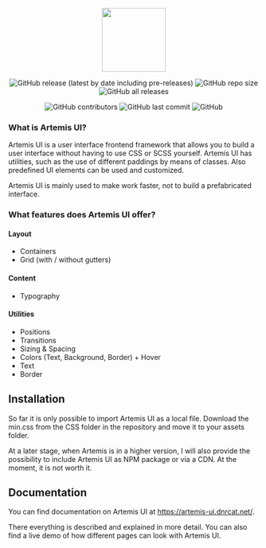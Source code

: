 <p align="center">
  <a href="https://artemis-ui.dnrcat.net">
    <img src="https://i.imgur.com/l6N9FZZ.png" height="128">
  </a>
</p>

<p align="center">
<img alt="GitHub release (latest by date including pre-releases)" src="https://img.shields.io/github/v/release/ImDinnerCat/Artemis-UI?include_prereleases&logo=github&style=for-the-badge">

<img alt="GitHub repo size" src="https://img.shields.io/github/repo-size/ImDinnerCat/Artemis-UI?logo=github&style=for-the-badge">

<img alt="GitHub all releases" src="https://img.shields.io/github/downloads/ImDinnerCat/Artemis-UI/total?logo=github&style=for-the-badge">

</p>

<p align="center">

<img alt="GitHub contributors" src="https://img.shields.io/github/contributors-anon/ImDinnerCat/Artemis-UI?logo=github&style=for-the-badge">

<img alt="GitHub last commit" src="https://img.shields.io/github/last-commit/ImDinnerCat/Artemis-UI?logo=github&style=for-the-badge">

<img alt="GitHub" src="https://img.shields.io/github/license/ImDinnerCat/Artemis-UI?label=license&style=for-the-badge">

</p>

### What is Artemis UI?

Artemis UI is a user interface frontend framework that allows you to build a user interface without having to use CSS or SCSS yourself. Artemis UI has utilities, such as the use of different paddings by means of classes. Also predefined UI elements can be used and customized.

Artemis UI is mainly used to make work faster, not to build a prefabricated interface.

### What features does Artemis UI offer?
#### Layout
- Containers
- Grid (with / without gutters)

#### Content
- Typography

#### Utilities
- Positions
- Transitions
- Sizing & Spacing
- Colors (Text, Background, Border) + Hover
- Text
- Border

## Installation
So far it is only possible to import Artemis UI as a local file. Download the min.css from the CSS folder in the repository and move it to your assets folder.

At a later stage, when Artemis is in a higher version, I will also provide the possibility to include Artemis UI as NPM package or via a CDN. At the moment, it is not worth it.

## Documentation
You can find documentation on Artemis UI at https://artemis-ui.dnrcat.net/.

There everything is described and explained in more detail. You can also find a live demo of how different pages can look with Artemis UI.